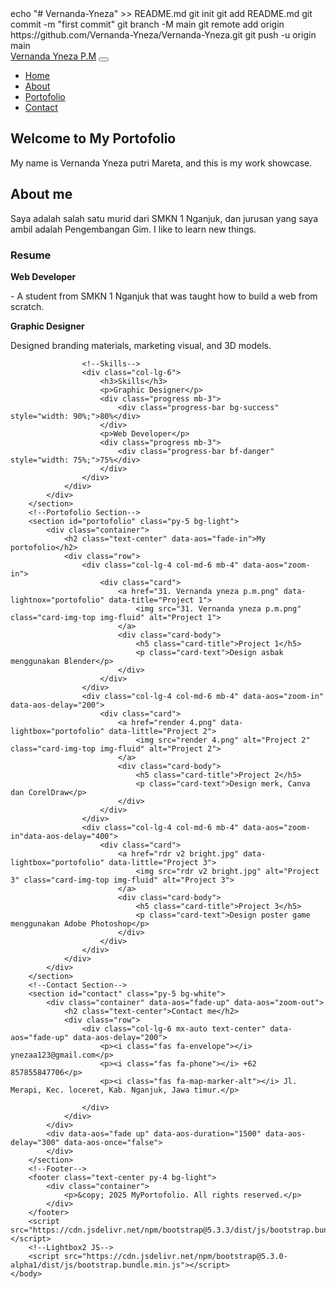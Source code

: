 <!DOCTYPE html>
<html lang="en">
    <head>
        <meta charset="utf-8">
        <meta name="viewport" content="width=device-width, initial-scale=1">
        <title>Portofolio</title>
        <link href="https://cdn.jsdelivr.net/npm/bootstrap@5.3.3/dist/css/bootstrap.min.css" rel="stylesheet">
        <!--Lightbox2 CSS-->
        <link href="https://cdnjs.cloudflare.com/ajax/libs/lightbox2/2.11.3/css/lightbox.min.css" rel="stylesheet">
        <link href="https://cdnjs.cloudflare.com/ajax/libs/aos/2.3.4/aos.css" rel="stylesheet">
        <link rel="stylesheet" href="https://cdnjs.cloudflare.com/ajax/libs/font-awesome/6.5.1/css/all.min.css">
        echo "# Vernanda-Yneza" >> README.md
        git init
        git add README.md
        git commit -m "first commit"
        git branch -M main
        git remote add origin https://github.com/Vernanda-Yneza/Vernanda-Yneza.git
        git push -u origin main
    </head>
    <body>
        <script src="https://cdnjs.cloudflare.com/ajax/libs/aos/2.3.4/aos.js"></script>
        <script>
            document.addEventListener("DOMContentLoaded", function () {
                AOS.init({
                    duration: 1000, once: true
                });
            });
        </script>
        <!--Navbar-->
        <nav class="navbar navbar-expand-lg navbar-light bg-light fixed-top">
            <div class="container">
                <a class="navbar-brand" href="#home">Vernanda Yneza P.M</a>
                <button class="navbar-toggler" type="button" data-bs-toggle="collapse" data-bs-target="#navbarNav" aria-controls="navbarNav" aria-expanded="false" aria-label="Toggle navigation">
                    <span class="navbar-toggler-icon"></span>
                </button>
                <div class="collapse navbar-collapse" id="navbarNav">
                    <ul class="navbar-nav ms-auto">
                        <li class="nav-item"><a class=nav-link href="#home">Home</a></li>
                        <li class="nav-item"><a class="nav-link" href="#about">About</a></li>
                        <li class="nav-item"><a class="nav-link" href="#portofolio">Portofolio</a></li>
                        <li class="nav-item"><a class="nav-link" href="#contact">Contact</a></li>
                    </ul>
                </div>
            </div>
        </nav>
        <!--Home Section-->
        <section id="home" class="vh-100 d-flex align-items-center bg-light text-center" data-aos="fade-in">
            <div class="container">
                <h1 class="display-4">Welcome to My Portofolio</h1>
                <p class="lead">My name is Vernanda Yneza putri Mareta, and this is my work showcase.</p>
            </div>
        </section>
        <!--About Section-->
        <section id="about" class="py-5 bg-white" data-aos="fade-right">
            <div class="container py-5">
                <div class="row">
                    <div class="col-lg-6 mx-auto text-center">
                        <h2>About me</h2>
                        <p>Saya adalah salah satu murid dari SMKN 1 Nganjuk, dan jurusan yang saya ambil adalah Pengembangan Gim. I like to learn new things.</p>
                    </div>
                </div>
                <div class="row mt-4">
                    <!--Resume-->
                    <div class="col-lg-6">
                        <h3>Resume</h3>
                        <p><strong>Web Developer</strong></p>
                        <p> - A student from SMKN 1 Nganjuk that was taught how to build a web from scratch.</p>
                        <p><strong>Graphic Designer</strong></p>
                        <p>Designed branding materials, marketing visual, and 3D models.</p>
                    </div>

                    <!--Skills-->
                    <div class="col-lg-6">
                        <h3>Skills</h3>
                        <p>Graphic Designer</p>
                        <div class="progress mb-3">
                            <div class="progress-bar bg-success" style="width: 90%;">80%</div>
                        </div>
                        <p>Web Developer</p>
                        <div class="progress mb-3">
                            <div class="progress-bar bf-danger" style="width: 75%;">75%</div>
                        </div>
                    </div>
                </div>
            </div>
        </section>
        <!--Portofolio Section-->
        <section id="portofolio" class="py-5 bg-light">
            <div class="container">
                <h2 class="text-center" data-aos="fade-in">My portofolio</h2>
                <div class="row">
                    <div class="col-lg-4 col-md-6 mb-4" data-aos="zoom-in">
                        <div class="card">
                            <a href="31. Vernanda yneza p.m.png" data-lightnox="portofolio" data-title="Project 1">
                                <img src="31. Vernanda yneza p.m.png" class="card-img-top img-fluid" alt="Project 1">
                            </a>
                            <div class="card-body">
                                <h5 class="card-title">Project 1</h5>
                                <p class="card-text">Design asbak menggunakan Blender</p>
                            </div>
                        </div>
                    </div>
                    <div class="col-lg-4 col-md-6 mb-4" data-aos="zoom-in" data-aos-delay="200">
                        <div class="card">
                            <a href="render 4.png" data-lightbox="portofolio" data-little="Project 2">
                                <img src="render 4.png" alt="Project 2" class="card-img-top img-fluid" alt="Project 2">
                            </a>
                            <div class="card-body">
                                <h5 class="card-title">Project 2</h5>
                                <p class="card-text">Design merk, Canva dan CorelDraw</p>
                            </div>
                        </div>
                    </div>
                    <div class="col-lg-4 col-md-6 mb-4" data-aos="zoom-in"data-aos-delay="400">
                        <div class="card">
                            <a href="rdr v2 bright.jpg" data-lightbox="portofolio" data-little="Project 3">
                                <img src="rdr v2 bright.jpg" alt="Project 3" class="card-img-top img-fluid" alt="Project 3">
                            </a>
                            <div class="card-body">
                                <h5 class="card-title">Project 3</h5>
                                <p class="card-text">Design poster game menggunakan Adobe Photoshop</p>
                            </div>
                        </div>
                    </div>
                </div>
            </div>
        </section>
        <!--Contact Section-->
        <section id="contact" class="py-5 bg-white">
            <div class="container" data-aos="fade-up" data-aos="zoom-out">
                <h2 class="text-center">Contact me</h2>
                <div class="row">
                    <div class="col-lg-6 mx-auto text-center" data-aos="fade-up" data-aos-delay="200">
                        <p><i class="fas fa-envelope"></i> ynezaa123@gmail.com</p>
                        <p><i class="fas fa-phone"></i> +62 857855847706</p>
                        <p><i class="fas fa-map-marker-alt"></i> Jl. Merapi, Kec. loceret, Kab. Nganjuk, Jawa timur.</p>
                        
                    </div>
                </div>
            </div>
            <div data-aos="fade up" data-aos-duration="1500" data-aos-delay="300" data-aos-once="false">
            </div>
        </section>
        <!--Footer-->
        <footer class="text-center py-4 bg-light">
            <div class="container">
                <p>&copy; 2025 MyPortofolio. All rights reserved.</p>
            </div>
        </footer>
        <script src="https://cdn.jsdelivr.net/npm/bootstrap@5.3.3/dist/js/bootstrap.bundle.min.js"></script>
        <!--Lightbox2 JS-->
        <script src="https://cdn.jsdelivr.net/npm/bootstrap@5.3.0-alpha1/dist/js/bootstrap.bundle.min.js"></script>
    </body>
</html>
